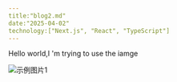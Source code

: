```yaml
---
title:"blog2.md"
date:"2025-04-02"
technology:["Next.js", "React", "TypeScript"]
---
```


Hello world,I 'm trying to use the iamge

![示例图片1](https://cdn.jsdelivr.net/gh/john2-ui/my-blog@main/image/image-1.png)